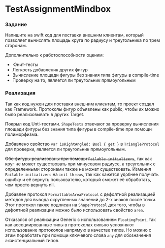 # TestAssignmentMindbox

### Задание

Напишите на swift код для поставки внешним клиентам, который позволяет вычислять площадь круга по радиусу и треугольника по трем сторонам. 

Дополнительно к работоспособности оценим:
- Юнит-тесты
- Легкость добавления других фигур
- Вычисление площади фигуры без знания типа фигуры в compile-time
- Проверку на то, является ли треугольник прямоугольным

### Реализация

Так как код нужен для поставки внешним клиентам, то проект создал как Framework. Протоколы фигур объявлены как public, чтобы их можно было реализовывать в других Target. 

Покрыл код Unti-тестами. `ShapeTests` отвечают за проверку вычисления площади фигуры без знания типа фигуры в compile-time при помощи полиморфизма.

Добавлено свойство `var isRightAngled: Bool { get }` в `TriangleProtocol` для проверки, является ли треугольник прямоугольным.

~~Обе фигуры реализованы при помощи `Failable initializers`~~, так как круг не может существовать при минусовом радиусе, а треугольник с определенными сторонами также не может существовать.
Изменил `Failable initializers` на `init throws`, так как кажется удобнее получать ошибку и её вернуть пользователю, который сможет её обработать, чем просто вернуть nil.

Добавлен протокол `FormattableAreaProtocol` с дефолтной реализацией методов для вывода округленных значений до 2-х знаков после точки. Этот протокол также подписан на `ShapeProtocol` для того, чтобы в дефолтной реализации можно было использовать свойство `area`. 

Отказался от реализации Generic с использованием `FloatingPoint`, так как ассоциированные типы в протоколах сильно усложняют использование протоколов напрямую в качестве типов. Но можно с этим поработать при помощи ключевого слова `any` для обозначения экзистенциальный типов.

